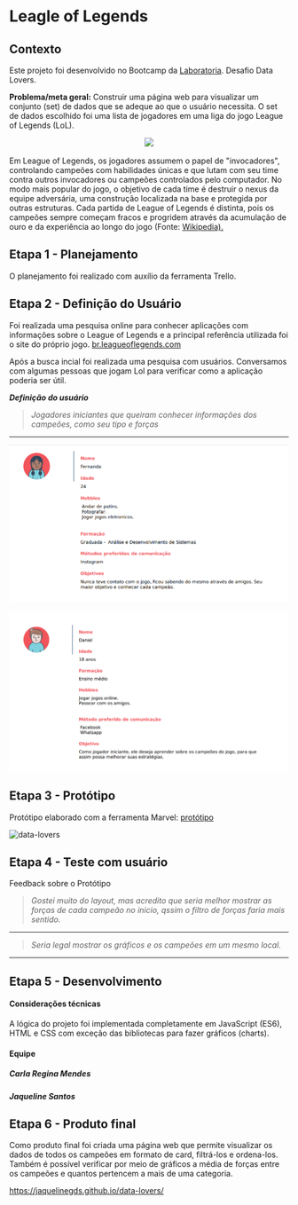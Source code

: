 # Leagle of Legends

## Contexto
   
Este projeto foi desenvolvido no Bootcamp da [Laboratoria](https://www.laboratoria.la/). Desafio Data Lovers.

****Problema/meta geral:**** Construir uma página web para visualizar um conjunto (set) de dados que se adeque ao que o usuário necessita. O set de dados escolhido foi uma lista de jogadores em uma liga do jogo League of Legends (LoL).


  
<p  align="center">

  

<img  src='https://media.lolusercontent.com/api/embedly/1/image/resize?url=http%3A%2F%2Forig09.deviantart.net%2F84ec%2Ff%2F2013%2F179%2F7%2F6%2Fspirit_guard_udyr__animated_gif__by_darkstriiker-d6b1ard.gif&key=f0abbd34f14549f3a15cd94dd9970851&width=425'  />

  

</p>

 
Em League of Legends, os jogadores assumem o papel de "invocadores", controlando campeões com habilidades únicas e que lutam com seu time contra outros invocadores ou campeões controlados pelo computador. No modo mais popular do jogo, o objetivo de cada time é destruir o nexus da equipe adversária, uma construção localizada na base e protegida por outras estruturas. Cada partida de League of Legends é distinta, pois os campeões sempre começam fracos e progridem através da acumulação de ouro e da experiência ao longo do jogo (Fonte: [Wikipedia).](https://pt.wikipedia.org/wiki/League_of_Legends)  

## Etapa 1 - Planejamento

O planejamento foi realizado com auxílio da ferramenta Trello.



## Etapa 2 - Definição do Usuário

Foi realizada uma pesquisa online para conhecer aplicações com informações sobre o League of Legends e a principal referência utilizada foi o site do próprio jogo. [br.leagueoflegends.com](https://br.leagueoflegends.com/pt/)

Após a busca incial foi realizada uma pesquisa com usuários. Conversamos com algumas pessoas que jogam Lol para verificar como a aplicação poderia ser útil. 
  
  
*****_Definição do usuário_*****

 
> _Jogadores iniciantes que queiram conhecer informações dos campeões, como seu tipo e forças_


********


![data-lovers](https://github.com/JaquelineGDS/data-lovers/blob/master/src/assets/img/persona01.png) 
  
 
![data-lovers](https://github.com/JaquelineGDS/data-lovers/blob/master/src/assets/img/persona02.png) 
  


## Etapa 3 - Protótipo

Protótipo elaborado com a ferramenta Marvel: [protótipo](https://marvelapp.com/6ddi6b7/screen/53819908) 

![data-lovers](https://github.com/JaquelineGDS/data-lovers/blob/master/src/assets/img/prot%C3%B3tipo.PNG)



## Etapa 4 - Teste com usuário  

Feedback sobre o Protótipo
 
> _Gostei muito do layout, mas acredito que seria melhor mostrar as forças de cada campeão no inicio, qssim o filtro de forças faria mais sentido._

********

> _Seria legal mostrar os gráficos e os campeões em um mesmo local._

********


## Etapa 5 - Desenvolvimento

#### Considerações técnicas

A lógica do projeto foi implementada completamente em JavaScript (ES6), HTML e CSS com exceção das bibliotecas para fazer gráficos (charts).

#### Equipe

##### Carla Regina Mendes 
##### Jaqueline Santos

## Etapa 6 - Produto final

Como produto final foi criada uma página web que permite visualizar os dados de todos os campeões em formato de card, filtrá-los e ordena-los. Também é possível verificar por meio de gráficos a média de forças entre os campeões e quantos pertencem a mais de uma categoria. 

https://jaquelinegds.github.io/data-lovers/
